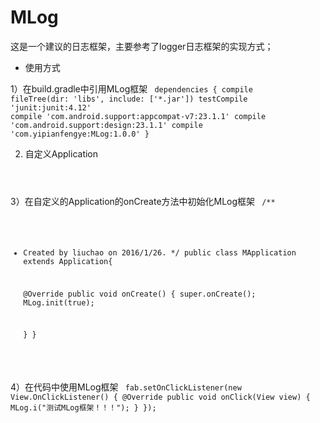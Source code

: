 # MLog

这是一个建议的日志框架，主要参考了logger日志框架的实现方式；

- 使用方式

1）在build.gradle中引用MLog框架
<code>
dependencies {
    compile fileTree(dir: 'libs', include: ['*.jar'])
    testCompile 'junit:junit:4.12'
    compile 'com.android.support:appcompat-v7:23.1.1'
    compile 'com.android.support:design:23.1.1'
    compile 'com.yipianfengye:MLog:1.0.0'
}
</code>

2) 自定义Application
<code>
<application
        android:name=".MApplication"
        android:allowBackup="true"
        android:icon="@mipmap/ic_launcher"
        android:label="@string/app_name"
        android:supportsRtl="true"
        android:theme="@style/AppTheme" >
</code>
        
3）在自定义的Application的onCreate方法中初始化MLog框架
<code>
/**
 * Created by liuchao on 2016/1/26.
 */
public class MApplication extends Application{

    @Override
    public void onCreate() {
        super.onCreate();
        MLog.init(true);

    }
}
</code>

4）在代码中使用MLog框架
<code>
fab.setOnClickListener(new View.OnClickListener() {
            @Override
            public void onClick(View view) {
                MLog.i("测试MLog框架！！！");
            }
        });

</code>
